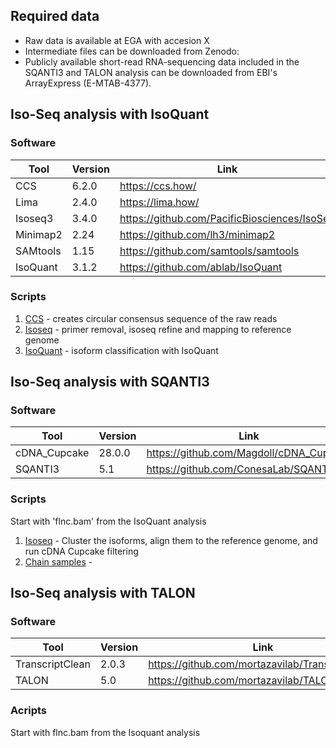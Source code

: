 
## Required data
- Raw data is available at EGA with accesion X
- Intermediate files can be downloaded from Zenodo: 
- Publicly available short-read RNA-sequencing data included in the SQANTI3 and TALON analysis can be downloaded from  EBI's ArrayExpress (E-MTAB-4377).

## Iso-Seq analysis with IsoQuant

### Software
| Tool  | Version | Link |
| ----- | ------- | ---- | 
| CCS | 6.2.0 | https://ccs.how/ |
| Lima | 2.4.0 | https://lima.how/ |
| Isoseq3 | 3.4.0 | https://github.com/PacificBiosciences/IsoSeq   |
| Minimap2  | 2.24 | https://github.com/lh3/minimap2  |
| SAMtools  | 1.15 | https://github.com/samtools/samtools |
| IsoQuant | 3.1.2 | https://github.com/ablab/IsoQuant |

### Scripts
1. [CCS](ccs.sh) - creates circular consensus sequence of the raw reads
2. [Isoseq](isoseq.sh) - primer removal, isoseq refine and mapping to reference genome
3. [IsoQuant](isoquant.sh) - isoform classification with IsoQuant

## Iso-Seq analysis with SQANTI3

### Software
| Tool  | Version | Link |
| ----- | ------- | ---- | 
| cDNA_Cupcake | 28.0.0 | https://github.com/Magdoll/cDNA_Cupcake |
| SQANTI3 | 5.1 | https://github.com/ConesaLab/SQANTI3 |

### Scripts
Start with 'flnc.bam' from the IsoQuant analysis
1. [Isoseq](sqanti/isoseq.sh) - Cluster the isoforms, align them to the reference genome, and run cDNA Cupcake filtering
2. [Chain samples](sqanti/cupcake_chain_samples.sh) - 


## Iso-Seq analysis with TALON

### Software
| Tool  | Version | Link |
| ----- | ------- | ---- | 
| TranscriptClean | 2.0.3 | https://github.com/mortazavilab/TranscriptClean |
| TALON | 5.0 | https://github.com/mortazavilab/TALON |

### Acripts
Start with flnc.bam from the Isoquant analysis

